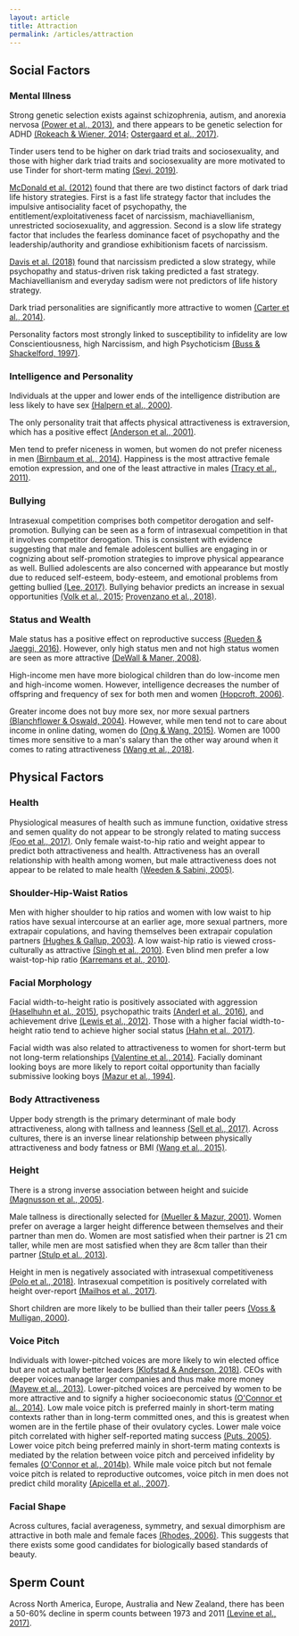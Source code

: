 ```yaml
---
layout: article
title: Attraction
permalink: /articles/attraction
---
```


<div markdown="1">

## Social Factors

### Mental Illness

Strong genetic selection exists against schizophrenia, autism, and anorexia nervosa [(Power et al., 2013)](https://jamanetwork.com/journals/jamapsychiatry/article-abstract/1390257), and there appears to be genetic selection for ADHD [(Rokeach & Wiener, 2014;](https://journals.sagepub.com/doi/10.1177/1087054714538660)  [Ostergaard et al., 2017)](https://www.jaacap.org/article/S0890-8567(17)30205-8/fulltext).

Tinder users tend to be higher on dark triad traits and sociosexuality, and those with higher dark triad traits and sociosexuality are more motivated to use Tinder for short-term mating [(Sevi, 2019)](https://econtent.hogrefe.com/doi/10.1027/1614-0001/a000297).

[McDonald et al. (2012)](https://www.sciencedirect.com/science/article/abs/pii/S0191886911005708) found that there are two distinct factors of dark triad life history strategies. First is a fast life strategy factor that includes the impulsive antisociality facet of psychopathy, the entitlement/exploitativeness facet of narcissism, machiavellianism, unrestricted sociosexuality, and aggression. Second is a slow life strategy factor that includes the fearless dominance facet of psychopathy and the leadership/authority and grandiose exhibitionism facets of narcissism.

[Davis et al. (2018)](https://evolutionlab.nipissingu.ca/wp-content/uploads/sites/68/2019/09/Davis2019_Article_TheRelationsBetweenLifeHistory.pdf) found that narcissism predicted a slow strategy, while psychopathy and status-driven risk taking predicted a fast strategy. Machiavellianism and everyday sadism were not predictors of life history strategy.

Dark triad personalities are significantly more attractive to women [(Carter et al., 2014)](https://www.researchgate.net/publication/273809664_The_Dark_Triad_personality_Attractiveness_to_women).

Personality factors most strongly linked to susceptibility to infidelity are low Conscientiousness, high Narcissism, and high Psychoticism [(Buss & Shackelford, 1997)](https://www.sciencedirect.com/science/article/abs/pii/S0092656697921759?via%3Dihub).

### Intelligence and Personality

Individuals at the upper and lower ends of the intelligence distribution are less likely to have sex [(Halpern et al., 2000)](https://pubmed.ncbi.nlm.nih.gov/10706169/).

The only personality trait that affects physical attractiveness is extraversion, which has a positive effect [(Anderson et al., 2001)](https://psycnet.apa.org/doiLanding?doi=10.1037%2F0022-3514.81.1.116).

Men tend to prefer niceness in women, but women do not prefer niceness in men [(Birnbaum et al., 2014)](https://journals.sagepub.com/doi/10.1177/0146167214543879). Happiness is the most attractive female emotion expression, and one of the least attractive in males [(Tracy et al., 2011)](https://psycnet.apa.org/doiLanding?doi=10.1037%2Fa0022902).

### Bullying

Intrasexual competition comprises both competitor derogation and self-promotion. Bullying can be seen as a form of intrasexual competition in that it involves competitor derogation. This is consistent with evidence suggesting that male and female adolescent bullies are engaging in or cognizing about self-promotion strategies to improve physical appearance as well. Bullied adolescents are also concerned with appearance but mostly due to reduced self-esteem, body-esteem, and emotional problems from getting bullied [(Lee, 2017)](http://wrap.warwick.ac.uk/90332/). Bullying behavior predicts an increase in sexual opportunities [(Volk et al., 2015;](https://journals.sagepub.com/doi/full/10.1177/1474704915613909)  [Provenzano et al., 2018)](https://www.researchgate.net/publication/321812090_Do_Bullies_Have_More_Sex_The_Role_of_Personality).

### Status and Wealth

Male status has a positive effect on reproductive success [(Rueden & Jaeggi, 2016)](https://www.pnas.org/doi/full/10.1073/pnas.1606800113). However, only high status men and not high status women are seen as more attractive [(DeWall & Maner, 2008)](https://journals.sagepub.com/doi/10.1177/147470490800600209).

High-income men have more biological children than do low-income men and high-income women. However, intelligence decreases the number of offspring and frequency of sex for both men and women [(Hopcroft, 2006)](https://www.sciencedirect.com/science/article/abs/pii/S1090513805000619?via%3Dihub).

Greater income does not buy more sex, nor more sexual partners [(Blanchflower & Oswald, 2004)](https://web.archive.org/web/20170109063039/https://www.nber.org/papers/w10499). However, while men tend not to care about income in online dating, women do [(Ong & Wang, 2015)](https://www.sciencedirect.com/science/article/abs/pii/S0167268114003242). Women are 1000 times more sensitive to a man's salary than the other way around when it comes to rating attractiveness [(Wang et al., 2018)](https://www.sciencedirect.com/science/article/abs/pii/S109051381730315X).

## Physical Factors

### Health

Physiological measures of health such as immune function, oxidative stress and semen quality do not appear to be strongly related to mating success [(Foo et al., 2017)](https://royalsocietypublishing.org/doi/full/10.1098/rsos.160603). Only female waist-to-hip ratio and weight appear to predict both attractiveness and health. Attractiveness has an overall relationship with health among women, but male attractiveness does not appear to be related to male health [(Weeden & Sabini, 2005)](http://femininebeauty.info/f/weeden.sabini.pdf).

### Shoulder-Hip-Waist Ratios

Men with higher shoulder to hip ratios and women with low waist to hip ratios have sexual intercourse at an earlier age, more sexual partners, more extrapair copulations, and having themselves been extrapair copulation partners [(Hughes & Gallup, 2003)](https://www.psy.uq.edu.au/~uqbziets/Hughes2003%20-%20Shoulder%20to%20hip%20ratio.pdf). A low waist-hip ratio is viewed cross-culturally as attractive [(Singh et al., 2010)](https://psycnet.apa.org/record/2010-07977-002). Even blind men prefer a low waist-top-hip ratio [(Karremans et al., 2010)](https://www.sciencedirect.com/science/article/abs/pii/S1090513809001093?via%3Dihub).

### Facial Morphology

Facial width-to-height ratio is positively associated with aggression [(Haselhuhn et al., 2015)](https://www.ncbi.nlm.nih.gov/pmc/articles/PMC4388848/), psychopathic traits [(Anderl et al., 2016)](https://www.sciencedirect.com/science/article/abs/pii/S0191886915005759), and achievement drive [(Lewis et al., 2012)](https://www.sciencedirect.com/science/article/abs/pii/S0191886912000049). Those with a higher facial width-to-height ratio tend to achieve higher social status [(Hahn et al., 2017)](https://pdfs.semanticscholar.org/8986/4ab104a36c75ee30d825900d6a31a582c693.pdf).

Facial width was also related to attractiveness to women for short-term but not long-term relationships [(Valentine et al., 2014)](https://ink.library.smu.edu.sg/cgi/viewcontent.cgi?article=2727&context=soss_research). Facially dominant looking boys are more likely to report coital opportunity than facially submissive looking boys [(Mazur et al., 1994)](https://psycnet.apa.org/record/1994-44767-001).

### Body Attractiveness

Upper body strength is the primary determinant of male body attractiveness, along with tallness and leanness [(Sell et al., 2017)](https://royalsocietypublishing.org/doi/full/10.1098/rspb.2017.1819#d3e552). Across cultures, there is an inverse linear relationship between physically attractiveness and body fatness or BMI [(Wang et al., 2015)](https://peerj.com/articles/1155/).

### Height

There is a strong inverse association between height and suicide [(Magnusson et al., 2005)](https://ajp.psychiatryonline.org/doi/full/10.1176/appi.ajp.162.7.1373).

Male tallness is directionally selected for [(Mueller & Mazur, 2001)](https://link.springer.com/article/10.1007/s002650100370). Women prefer on average a larger height difference between themselves and their partner than men do. Women are most satisfied when their partner is 21 cm taller, while men are most satisfied when they are 8cm taller than their partner [(Stulp et al., 2013)](https://www.sciencedirect.com/science/article/abs/pii/S0191886913000020).

Height in men is negatively associated with intrasexual competitiveness [(Polo et al., 2018)](https://journals.sagepub.com/doi/10.1177/1474704917749172). Intrasexual competition is positively correlated with height over-report [(Mailhos et al., 2017)](https://www.sciencedirect.com/science/article/abs/pii/S0191886917302003?via%3Dihub).

Short children are more likely to be bullied than their taller peers [(Voss & Mulligan, 2000)](https://www.ncbi.nlm.nih.gov/pmc/articles/PMC32258/pdf/612.pdf).

### Voice Pitch

Individuals with lower-pitched voices are more likely to win elected office but are not actually better leaders [(Klofstad & Anderson, 2018)](https://www.sciencedirect.com/science/article/abs/pii/S1090513817301770?via%3Dihub). CEOs with deeper voices manage larger companies and thus make more money [(Mayew et al., 2013)](https://www.sciencedirect.com/science/article/abs/pii/S1090513813000238). Lower-pitched voices are perceived by women to be more attractive and to signify a higher socioeconomic status [(O'Connor et al., 2014)](https://www.sciencedirect.com/science/article/abs/pii/S109051381400052X?via%3Dihub). Low male voice pitch is preferred mainly in short-term mating contexts rather than in long-term committed ones, and this is greatest when women are in the fertile phase of their ovulatory cycles. Lower male voice pitch correlated with higher self-reported mating success [(Puts, 2005)](https://www.sciencedirect.com/science/article/abs/pii/S1090513805000176). Lower voice pitch being preferred mainly in short-term mating contexts is mediated by the relation between voice pitch and perceived infidelity by females [(O'Connor et al., 2014b)](https://www.sciencedirect.com/science/article/abs/pii/S0191886913012324?via%3Dihub). While male voice pitch but not female voice pitch is related to reproductive outcomes, voice pitch in men does not predict child morality [(Apicella et al., 2007)](https://www.ncbi.nlm.nih.gov/pmc/articles/PMC2391230/).

### Facial Shape

Across cultures, facial averageness, symmetry, and sexual dimorphism are attractive in both male and female faces [(Rhodes, 2006)](https://pubmed.ncbi.nlm.nih.gov/16318594/). This suggests that there exists some good candidates for biologically based standards of beauty.

## Sperm Count

Across North America, Europe, Australia and New Zealand, there has been a 50-60% decline in sperm counts between 1973 and 2011 [(Levine et al., 2017)](https://academic.oup.com/humupd/article/23/6/646/4035689?login=false).

</div>
